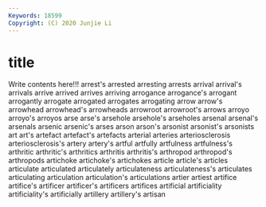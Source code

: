 ```yaml
---
Keywords: 18599
Copyright: (C) 2020 Junjie Li
---
```


# title

Write contents here!!!
arrest's 
arrested 
arresting 
arrests 
arrival 
arrival's 
arrivals 
arrive 
arrived
arrives 
arriving 
arrogance 
arrogance's 
arrogant 
arrogantly 
arrogate 
arrogated 
arrogates 
arrogating
arrow 
arrow's 
arrowhead 
arrowhead's 
arrowheads 
arrowroot 
arrowroot's 
arrows 
arroyo 
arroyo's
arroyos 
arse 
arse's 
arsehole 
arsehole's 
arseholes 
arsenal 
arsenal's 
arsenals 
arsenic
arsenic's 
arses 
arson 
arson's 
arsonist 
arsonist's 
arsonists 
art 
art's 
artefact
artefact's 
artefacts 
arterial 
arteries 
arteriosclerosis 
arteriosclerosis's 
artery 
artery's 
artful 
artfully
artfulness 
artfulness's 
arthritic 
arthritic's 
arthritics 
arthritis 
arthritis's 
arthropod 
arthropod's 
arthropods
artichoke 
artichoke's 
artichokes 
article 
article's 
articles 
articulate 
articulated 
articulately 
articulateness
articulateness's 
articulates 
articulating 
articulation 
articulation's 
articulations 
artier 
artiest 
artifice 
artifice's
artificer 
artificer's 
artificers 
artifices 
artificial 
artificiality 
artificiality's 
artificially 
artillery 
artillery's
artisan 
